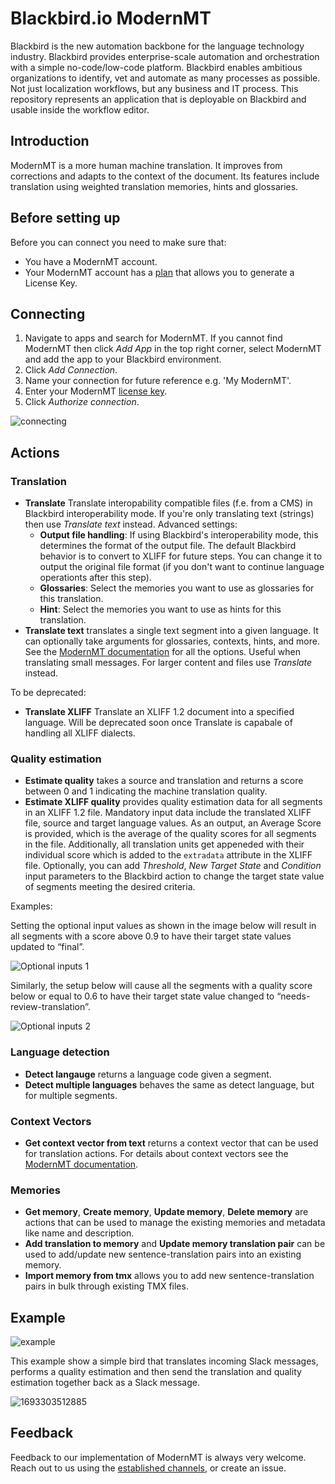 # Blackbird.io ModernMT

Blackbird is the new automation backbone for the language technology industry. Blackbird provides enterprise-scale automation and orchestration with a simple no-code/low-code platform. Blackbird enables ambitious organizations to identify, vet and automate as many processes as possible. Not just localization workflows, but any business and IT process. This repository represents an application that is deployable on Blackbird and usable inside the workflow editor.

## Introduction

<!-- begin docs -->

ModernMT is a more human machine translation. It improves from corrections and adapts to the context of the document. Its features include translation using weighted translation memories, hints and glossaries.

## Before setting up

Before you can connect you need to make sure that:

- You have a ModernMT account.
- Your ModernMT account has a [plan](https://modernmt.com/dashboard) that allows you to generate a License Key.

## Connecting

1. Navigate to apps and search for ModernMT. If you cannot find ModernMT then click _Add App_ in the top right corner, select ModernMT and add the app to your Blackbird environment.
2. Click _Add Connection_.
3. Name your connection for future reference e.g. 'My ModernMT'.
4. Enter your ModernMT [license key](https://modernmt.com/dashboard).
5. Click _Authorize connection_.

![connecting](image/README/1693302180954.png)

## Actions

### Translation

- **Translate** Translate interopability compatible files (f.e. from a CMS) in Blackbird interoperability mode. If you're only translating text (strings) then use *Translate text* instead. Advanced settings:
  - **Output file handling**: If using Blackbird's interoperability mode, this determines the format of the output file. The default Blackbird behavior is to convert to XLIFF for future steps. You can change it to output the original file format (if you don't want to continue language operationts after this step).
  - **Glossaries**: Select the memories you want to use as glossaries for this translation.
  - **Hint**: Select the memories you want to use as hints for this translation.
- **Translate text** translates a single text segment into a given language. It can optionally take arguments for glossaries, contexts, hints, and more. See the [ModernMT documentation](https://www.modernmt.com/api/#translate-text) for all the options. Useful when translating small messages. For larger content and files use *Translate* instead.

To be deprecated: 
- **Translate XLIFF** Translate an XLIFF 1.2 document into a specified language. Will be deprecated soon once Translate is capabale of handling all XLIFF dialects.

### Quality estimation

- **Estimate quality** takes a source and translation and returns a score between 0 and 1 indicating the machine translation quality.
- **Estimate XLIFF quality** provides quality estimation data for all segments in an XLIFF 1.2 file. Mandatory input data include the translated XLIFF file, source and target language values. As an output, an Average Score is provided, which is the average of the quality scores for all segments in the file. Additionally, all translation units get appeneded with their individual score which is added to the `extradata` attribute in the XLIFF file. Optionally, you can add _Threshold_, _New Target State_ and _Condition_ input parameters to the Blackbird action to change the target state value of segments meeting the desired criteria.


Examples:

Setting the optional input values as shown in the image below will result in all segments with a score above 0.9 to have their target state values updated to “final”.

![Optional inputs 1](image/README/MMTOptionalInput1.png)

Similarly, the setup below will cause all the segments with a quality score below or equal to 0.6 to have their target state value changed to “needs-review-translation”.

![Optional inputs 2](image/README/MMTOptionalInput2.png)

### Language detection

- **Detect langauge** returns a language code given a segment.
- **Detect multiple languages** behaves the same as detect language, but for multiple segments.

### Context Vectors

- **Get context vector from text** returns a context vector that can be used for translation actions. For details about context vectors see the [ModernMT documentation](https://www.modernmt.com/api/#context-vector).

### Memories

- **Get memory**, **Create memory**, **Update memory**, **Delete memory** are actions that can be used to manage the existing memories and metadata like name and description.
- **Add translation to memory** and **Update memory translation pair** can be used to add/update new sentence-translation pairs into an existing memory.
- **Import memory from tmx** allows you to add new sentence-translation pairs in bulk through existing TMX files.

## Example

![example](image/README/1693303412326.png)

This example show a simple bird that translates incoming Slack messages, performs a quality estimation and then send the translation and quality estimation together back as a Slack message.

![1693303512885](image/README/1693303512885.png)

## Feedback

Feedback to our implementation of ModernMT is always very welcome. Reach out to us using the [established channels](https://www.blackbird.io/), or create an issue.

<!-- end docs -->
